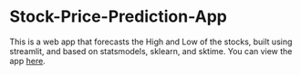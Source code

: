 # Stock-Price-Prediction-App
This is a web app that forecasts the High and Low of the stocks, built using streamlit, and based on statsmodels, sklearn, and sktime. You can view the app [here](https://share.streamlit.io/shrddha-p-jain/stock-price-prediction-app/main/ts.py).
